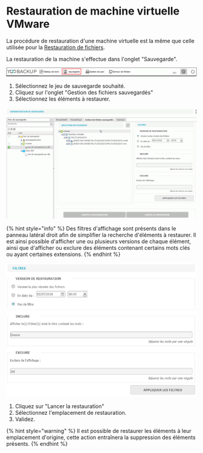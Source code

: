 # Restauration de machine virtuelle VMware

La procédure de restauration d'une machine virtuelle est la même que celle utilisée pour la [Restauration de fichiers](https://docs.wooxo.fr/yb-ug/~/edit/drafts/-LQY2yMQRzvgGj5G0ZCF/restauration/restauration-de-fichiers).

 La restauration de la machine s'effectue dans l'onglet "Sauvegarde".

![](../.gitbook/assets/menu-sauvegarde.gif)

1. Sélectionnez le jeu de sauvegarde souhaité.
2. Cliquez sur l'onglet "Gestion des fichiers sauvegardés"
3. Sélectionnez les éléments à restaurer.

![](../.gitbook/assets/sauvegarde_virtuelle%20%281%29.gif)

{% hint style="info" %}
Des filtres d'affichage sont présents dans le panneau latéral droit afin de simplifier la recherche d'éléments à restaurer. Il est ainsi possible d'afficher une ou plusieurs versions de chaque élément, ainsi que d'afficher ou exclure des éléments contenant certains mots clés ou ayant certaines extensions.
{% endhint %}

![](../.gitbook/assets/restauration-filtres.PNG)

1. Cliquez sur "Lancer la restauration" 
2. Sélectionnez l'emplacement de restauration. 
3. Validez.

{% hint style="warning" %}
Il est possible de restaurer les éléments à leur emplacement d'origine, cette action entraînera la suppression des éléments présents.
{% endhint %}



